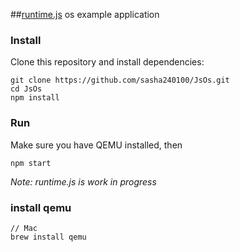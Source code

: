 ##[runtime.js](https://github.com/runtimejs/runtime) os example application

### Install

Clone this repository and install dependencies:

```
git clone https://github.com/sasha240100/JsOs.git
cd JsOs
npm install
```

### Run

Make sure you have QEMU installed, then

```
npm start
```

*Note: runtime.js is work in progress*

### install qemu

```
// Mac
brew install qemu
```


